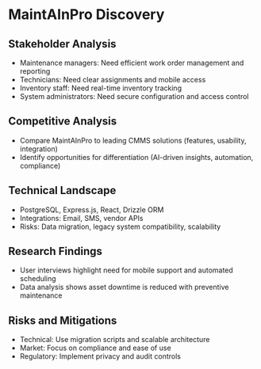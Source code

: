 # MaintAInPro Discovery

## Stakeholder Analysis
- Maintenance managers: Need efficient work order management and reporting
- Technicians: Need clear assignments and mobile access
- Inventory staff: Need real-time inventory tracking
- System administrators: Need secure configuration and access control

## Competitive Analysis
- Compare MaintAInPro to leading CMMS solutions (features, usability, integration)
- Identify opportunities for differentiation (AI-driven insights, automation, compliance)

## Technical Landscape
- PostgreSQL, Express.js, React, Drizzle ORM
- Integrations: Email, SMS, vendor APIs
- Risks: Data migration, legacy system compatibility, scalability

## Research Findings
- User interviews highlight need for mobile support and automated scheduling
- Data analysis shows asset downtime is reduced with preventive maintenance

## Risks and Mitigations
- Technical: Use migration scripts and scalable architecture
- Market: Focus on compliance and ease of use
- Regulatory: Implement privacy and audit controls
